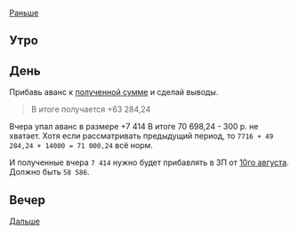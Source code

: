 [Раньше](2020.07.24.md)  
## Утро
## День
Прибавь аванс к [полученной сумме](2020.07.10.md##Работа) и сделай выводы.
> В итоге получается +63 284,24

Вчера упал аванс в размере +7 414
В итоге 70 698,24 - 300 р. не хватает.
Хотя если рассматривать предыдущий период, то `7716 + 49 284,24 + 14000 = 71 000,24` всё норм.

И полученные вчера `7 414` нужно будет прибавлять в ЗП от [10го августа](2020.08.10.md). Должно быть `58 586`.
## Вечер
[Дальше](2020.07.26.md)
